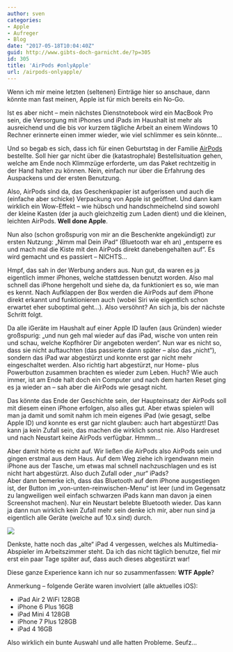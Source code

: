 ```yaml
---
author: sven
categories:
- Apple
- Aufreger
- Blog
date: "2017-05-18T10:04:40Z"
guid: http://www.gibts-doch-garnicht.de/?p=305
id: 305
title: 'AirPods #onlyApple'
url: /airpods-onlyapple/
---
```


Wenn ich mir meine letzten (seltenen) Einträge hier so anschaue, dann könnte man fast meinen, Apple ist für mich bereits ein No-Go.

Ist es aber nicht – mein nächstes Dienstnotebook wird ein MacBook Pro sein, die Versorgung mit iPhones und iPads im Haushalt ist mehr als ausreichend und die bis vor kurzem tägliche Arbeit an einem Windows 10 Rechner erinnerte einen immer wieder, wie viel schlimmer es sein könnte…

Und so begab es sich, dass ich für einen Geburtstag in der Familie [AirPods](https://www.apple.com/de/airpods/) bestellte. Soll hier gar nicht über die (katastrophale) Bestellsituation gehen, welche am Ende noch Klimmzüge erforderte, um das Paket rechtzeitig in der Hand halten zu können. Nein, einfach nur über die Erfahrung des Auspackens und der ersten Benutzung.

Also, AirPods sind da, das Geschenkpapier ist aufgerissen und auch die (einfache aber schicke) Verpackung von Apple ist geöffnet. Und dann kam wirklich ein Wow-Effekt – wie hübsch und handschmeichelnd sind sowohl der kleine Kasten (der ja auch gleichzeitig zum Laden dient) und die kleinen, leichten AirPods. **Well done Apple**.

Nun also (schon großspurig von mir an die Beschenkte angekündigt) zur ersten Nutzung: „Nimm mal Dein iPad“ (Bluetooth war eh an) „entsperre es und mach mal die Kiste mit den AirPods direkt danebengehalten auf“. Es wird gemacht und es passiert – NICHTS…

Hmpf, das sah in der Werbung anders aus. Nun gut, da waren es ja eigentlich immer iPhones, welche stattdessen benutzt worden. Also mal schnell das iPhone hergeholt und siehe da, da funktioniert es so, wie man es kennt. Nach Aufklappen der Box werden die AirPods auf dem iPhone direkt erkannt und funktionieren auch (wobei Siri wie eigentlich schon erwartet eher suboptimal geht…). Also versöhnt? An sich ja, bis der nächste Schritt folgt.

Da alle iGeräte im Haushalt auf einer Apple ID laufen (aus Gründen) wieder großspurig: „und nun geh mal wieder auf das iPad, wische von unten rein und schau, welche Kopfhörer Dir angeboten werden“. Nun war es nicht so, dass sie nicht auftauchten (das passierte dann später – also das „nicht“), sondern das iPad war abgestürzt und konnte erst gar nicht mehr eingeschaltet werden. Also richtig hart abgestürzt, nur Home- plus Powerbutton zusammen brachten es wieder zum Leben. Huch? Wie auch immer, ist am Ende halt doch ein Computer und nach dem harten Reset ging es ja wieder an – sah aber die AirPods wie gesagt nicht.

Das könnte das Ende der Geschichte sein, der Haupteinsatz der AirPods soll mit diesem einen iPhone erfolgen, also alles gut. Aber etwas spielen will man ja damit und somit nahm ich mein eigenes iPad (wie gesagt, selbe Apple ID) und konnte es erst gar nicht glauben: auch hart abgestürzt! Das kann ja kein Zufall sein, das machen die wirklich sonst nie. Also Hardreset und nach Neustart keine AirPods verfügbar. Hmmm…

Aber damit hörte es nicht auf. Wir ließen die AirPods also AirPods sein und gingen erstmal aus dem Haus. Auf dem Weg ziehe ich irgendwann mein iPhone aus der Tasche, um etwas mal schnell nachzuschlagen und es ist nicht hart abgestürzt. Also duch Zufall oder „nur“ iPads?  
Aber dann bemerke ich, dass das Bluetooth auf dem iPhone ausgestiegen ist, der Button im „von-unten-reinwischen-Menu“ ist leer (und im Gegensatz zu langweiligen weil einfach schwarzen iPads kann man davon ja einen Screenshot machen). Nur ein Neustart belebte Bluetooth wieder. Das kann ja dann nun wirklich kein Zufall mehr sein denke ich mir, aber nun sind ja eigentlich alle Geräte (welche auf 10.x sind) durch.

[![](https://www.gibts-doch-garnicht.de/wp-content/uploads/2017/05/BluetoothIPhoneAus.png)](https://www.gibts-doch-garnicht.de/wp-content/uploads/2017/05/BluetoothIPhoneAus.png)

Denkste, hatte noch das „alte“ iPad 4 vergessen, welches als Multimedia-Abspieler im Arbeitszimmer steht. Da ich das nicht täglich benutze, fiel mir erst ein paar Tage später auf, dass auch dieses abgestürzt war!

Diese ganze Experience kann ich nur so zusammenfassen: **WTF Apple**?

Anmerkung – folgende Geräte waren involviert (alle aktuelles iOS):

- iPad Air 2 WiFi 128GB
- iPhone 6 Plus 16GB
- iPad Mini 4 128GB
- iPhone 7 Plus 128GB
- iPad 4 16GB

Also wirklich ein bunte Auswahl und alle hatten Probleme. Seufz…